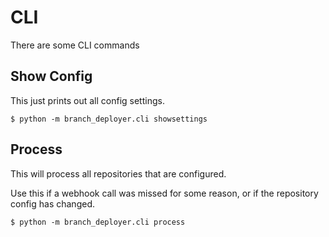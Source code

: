 # CLI

There are some CLI commands

## Show Config

This just prints out all config settings.

```shell
$ python -m branch_deployer.cli showsettings
```

## Process

This will process all repositories that are configured.

Use this if a webhook call was missed for some reason, or if the repository config has changed.

```shell
$ python -m branch_deployer.cli process
```
